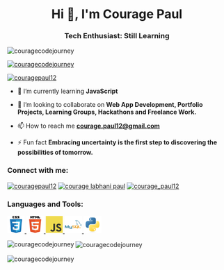 <h1 align="center">Hi 👋, I'm Courage Paul</h1>
<h3 align="center">Tech Enthusiast: Still Learning</h3>

<p align="left"> <img src="https://komarev.com/ghpvc/?username=couragecodejourney&label=Profile%20views&color=0e75b6&style=flat" alt="couragecodejourney" /> </p>

<p align="left"> <a href="https://github.com/ryo-ma/github-profile-trophy"><img src="https://github-profile-trophy.vercel.app/?username=couragecodejourney" alt="couragecodejourney" /></a> </p>

<p align="left"> <a href="https://twitter.com/couragepaul12" target="blank"><img src="https://img.shields.io/twitter/follow/couragepaul12?logo=twitter&style=for-the-badge" alt="couragepaul12" /></a> </p>

- 🌱 I’m currently learning **JavaScript**

- 👯 I’m looking to collaborate on **Web App Development, Portfolio Projects, Learning Groups, Hackathons and Freelance Work.**

- 📫 How to reach me **courage.paul12@gmail.com**

- ⚡ Fun fact **Embracing uncertainty is the first step to discovering the possibilities of tomorrow.**

<h3 align="left">Connect with me:</h3>
<p align="left">
<a href="https://twitter.com/couragepaul12" target="blank"><img align="center" src="https://raw.githubusercontent.com/rahuldkjain/github-profile-readme-generator/master/src/images/icons/Social/twitter.svg" alt="couragepaul12" height="30" width="40" /></a>
<a href="https://www.linkedin.com/in/courage-labhani-paul-259b94200/" target="blank"><img align="center" src="https://raw.githubusercontent.com/rahuldkjain/github-profile-readme-generator/master/src/images/icons/Social/linked-in-alt.svg" alt="courage labhani paul" height="30" width="40" /></a>
<a href="https://www.hackerrank.com/courage_paul12" target="blank"><img align="center" src="https://raw.githubusercontent.com/rahuldkjain/github-profile-readme-generator/master/src/images/icons/Social/hackerrank.svg" alt="courage_paul12" height="30" width="40" /></a>
</p>

<h3 align="left">Languages and Tools:</h3>
<p align="left"> <a href="https://www.w3schools.com/css/" target="_blank" rel="noreferrer"> <img src="https://raw.githubusercontent.com/devicons/devicon/master/icons/css3/css3-original-wordmark.svg" alt="css3" width="40" height="40"/> </a> <a href="https://www.w3.org/html/" target="_blank" rel="noreferrer"> <img src="https://raw.githubusercontent.com/devicons/devicon/master/icons/html5/html5-original-wordmark.svg" alt="html5" width="40" height="40"/> </a> <a href="https://developer.mozilla.org/en-US/docs/Web/JavaScript" target="_blank" rel="noreferrer"> <img src="https://raw.githubusercontent.com/devicons/devicon/master/icons/javascript/javascript-original.svg" alt="javascript" width="40" height="40"/> </a> <a href="https://www.mysql.com/" target="_blank" rel="noreferrer"> <img src="https://raw.githubusercontent.com/devicons/devicon/master/icons/mysql/mysql-original-wordmark.svg" alt="mysql" width="40" height="40"/> </a> <a href="https://www.python.org" target="_blank" rel="noreferrer"> <img src="https://raw.githubusercontent.com/devicons/devicon/master/icons/python/python-original.svg" alt="python" width="40" height="40"/> </a> </p>

<p><img align="left" src="https://github-readme-stats.vercel.app/api/top-langs?username=couragecodejourney&show_icons=true&locale=en&layout=compact" alt="couragecodejourney" /></p>

<p>&nbsp;<img align="center" src="https://github-readme-stats.vercel.app/api?username=couragecodejourney&show_icons=true&locale=en" alt="couragecodejourney" /></p>

<p><img align="center" src="https://github-readme-streak-stats.herokuapp.com/?user=couragecodejourney&" alt="couragecodejourney" /></p>
